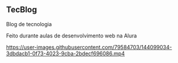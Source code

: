## TecBlog
Blog de tecnologia

Feito durante aulas de desenvolvimento web na Alura

https://user-images.githubusercontent.com/79584703/144099034-3dbdacb1-0f73-4023-9cba-2bdecf696086.mp4
